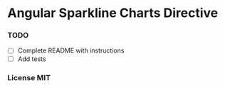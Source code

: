 # Angular Sparkline Charts Directive

### TODO

- [ ] Complete README with instructions
- [ ] Add tests

### License MIT
